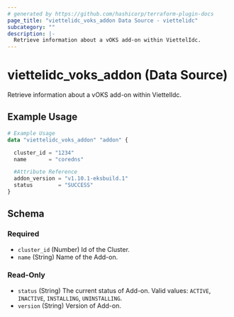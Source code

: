 ```yaml
---
# generated by https://github.com/hashicorp/terraform-plugin-docs
page_title: "viettelidc_voks_addon Data Source - viettelidc"
subcategory: ""
description: |-
  Retrieve information about a vOKS add-on within ViettelIdc.
---
```


# viettelidc_voks_addon (Data Source)

Retrieve information about a vOKS add-on within ViettelIdc.

## Example Usage

```terraform
# Example Usage
data "viettelidc_voks_addon" "addon" {

  cluster_id = "1234"
  name       = "coredns"

  #Attribute Reference
  addon_version = "v1.10.1-eksbuild.1"
  status        = "SUCCESS"
}
```

<!-- schema generated by tfplugindocs -->
## Schema

### Required

- `cluster_id` (Number) Id of the Cluster.
- `name` (String) Name of the Add-on.

### Read-Only

- `status` (String) The current status of Add-on. Valid values: `ACTIVE`, `INACTIVE`, `INSTALLING`, `UNINSTALLING`.
- `version` (String) Version of Add-on.
